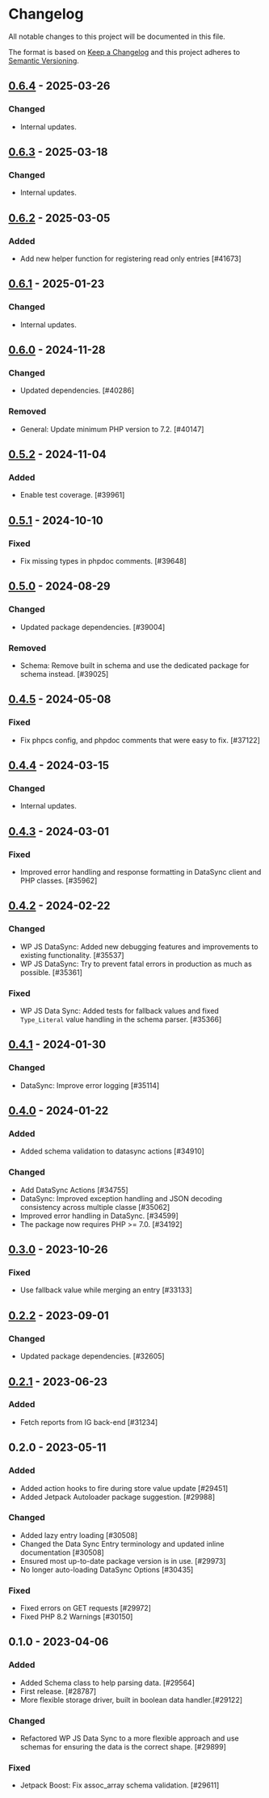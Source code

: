 # Changelog

All notable changes to this project will be documented in this file.

The format is based on [Keep a Changelog](https://keepachangelog.com/en/1.0.0/)
and this project adheres to [Semantic Versioning](https://semver.org/spec/v2.0.0.html).

## [0.6.4] - 2025-03-26
### Changed
- Internal updates.

## [0.6.3] - 2025-03-18
### Changed
- Internal updates.

## [0.6.2] - 2025-03-05
### Added
- Add new helper function for registering read only entries [#41673]

## [0.6.1] - 2025-01-23
### Changed
- Internal updates.

## [0.6.0] - 2024-11-28
### Changed
- Updated dependencies. [#40286]

### Removed
- General: Update minimum PHP version to 7.2. [#40147]

## [0.5.2] - 2024-11-04
### Added
- Enable test coverage. [#39961]

## [0.5.1] - 2024-10-10
### Fixed
- Fix missing types in phpdoc comments. [#39648]

## [0.5.0] - 2024-08-29
### Changed
- Updated package dependencies. [#39004]

### Removed
- Schema: Remove built in schema and use the dedicated package for schema instead. [#39025]

## [0.4.5] - 2024-05-08
### Fixed
- Fix phpcs config, and phpdoc comments that were easy to fix. [#37122]

## [0.4.4] - 2024-03-15
### Changed
- Internal updates.

## [0.4.3] - 2024-03-01
### Fixed
- Improved error handling and response formatting in DataSync client and PHP classes. [#35962]

## [0.4.2] - 2024-02-22
### Changed
- WP JS DataSync: Added new debugging features and improvements to existing functionality. [#35537]
- WP JS DataSync: Try to prevent fatal errors in production as much as possible. [#35361]

### Fixed
- WP JS Data Sync: Added tests for fallback values and fixed `Type_Literal` value handling in the schema parser. [#35366]

## [0.4.1] - 2024-01-30
### Changed
- DataSync: Improve error logging [#35114]

## [0.4.0] - 2024-01-22
### Added
- Added schema validation to datasync actions [#34910]

### Changed
- Add DataSync Actions [#34755]
- DataSync: Improved exception handling and JSON decoding consistency across multiple classe [#35062]
- Improved error handling in DataSync. [#34599]
- The package now requires PHP >= 7.0. [#34192]

## [0.3.0] - 2023-10-26
### Fixed
- Use fallback value while merging an entry [#33133]

## [0.2.2] - 2023-09-01
### Changed
- Updated package dependencies. [#32605]

## [0.2.1] - 2023-06-23
### Added
- Fetch reports from IG back-end [#31234]

## 0.2.0 - 2023-05-11
### Added
- Added action hooks to fire during store value update [#29451]
- Added Jetpack Autoloader package suggestion. [#29988]

### Changed
- Added lazy entry loading [#30508]
- Changed the Data Sync Entry terminology and updated inline documentation [#30508]
- Ensured most up-to-date package version is in use. [#29973]
- No longer auto-loading DataSync Options [#30435]

### Fixed
- Fixed errors on GET requests [#29972]
- Fixed PHP 8.2 Warnings [#30150]

## 0.1.0 - 2023-04-06
### Added
- Added Schema class to help parsing data. [#29564]
- First release. [#28787]
- More flexible storage driver, built in boolean data handler.[#29122]

### Changed
- Refactored WP JS Data Sync to a more flexible approach and use schemas for ensuring the data is the correct shape. [#29899]

### Fixed
- Jetpack Boost: Fix assoc_array schema validation. [#29611]

[0.6.4]: https://github.com/Automattic/jetpack-wp-js-data-sync/compare/v0.6.3...v0.6.4
[0.6.3]: https://github.com/Automattic/jetpack-wp-js-data-sync/compare/v0.6.2...v0.6.3
[0.6.2]: https://github.com/Automattic/jetpack-wp-js-data-sync/compare/v0.6.1...v0.6.2
[0.6.1]: https://github.com/Automattic/jetpack-wp-js-data-sync/compare/v0.6.0...v0.6.1
[0.6.0]: https://github.com/Automattic/jetpack-wp-js-data-sync/compare/v0.5.2...v0.6.0
[0.5.2]: https://github.com/Automattic/jetpack-wp-js-data-sync/compare/v0.5.1...v0.5.2
[0.5.1]: https://github.com/Automattic/jetpack-wp-js-data-sync/compare/v0.5.0...v0.5.1
[0.5.0]: https://github.com/Automattic/jetpack-wp-js-data-sync/compare/v0.4.5...v0.5.0
[0.4.5]: https://github.com/Automattic/jetpack-wp-js-data-sync/compare/v0.4.4...v0.4.5
[0.4.4]: https://github.com/Automattic/jetpack-wp-js-data-sync/compare/v0.4.3...v0.4.4
[0.4.3]: https://github.com/Automattic/jetpack-wp-js-data-sync/compare/v0.4.2...v0.4.3
[0.4.2]: https://github.com/Automattic/jetpack-wp-js-data-sync/compare/v0.4.1...v0.4.2
[0.4.1]: https://github.com/Automattic/jetpack-wp-js-data-sync/compare/v0.4.0...v0.4.1
[0.4.0]: https://github.com/Automattic/jetpack-wp-js-data-sync/compare/v0.3.0...v0.4.0
[0.3.0]: https://github.com/Automattic/jetpack-wp-js-data-sync/compare/v0.2.2...v0.3.0
[0.2.2]: https://github.com/Automattic/jetpack-wp-js-data-sync/compare/v0.2.1...v0.2.2
[0.2.1]: https://github.com/Automattic/jetpack-wp-js-data-sync/compare/v0.2.0...v0.2.1
